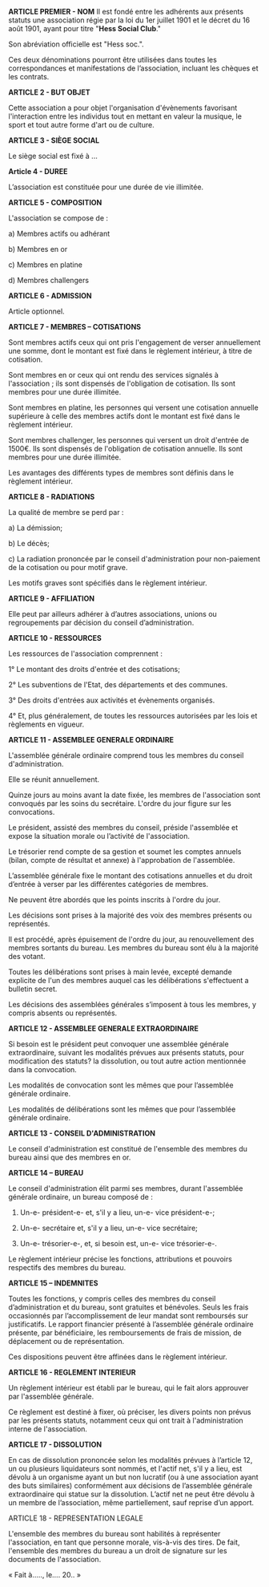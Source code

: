 **ARTICLE PREMIER - NOM**
Il est fondé entre les adhérents aux présents statuts une association régie par la loi du 1er juillet 1901 et le décret du 16 août 1901, ayant pour titre "**Hess Social Club**." 

Son abréviation officielle est "Hess soc.".

Ces deux dénominations pourront être utilisées dans toutes les correspondances et
manifestations de l’association, incluant les chèques et les contrats.

**ARTICLE 2 - BUT OBJET**

Cette association a pour objet l'organisation d'évènements favorisant l'interaction entre les individus tout en mettant en valeur la musique, le sport et tout autre forme d'art ou de culture.

**ARTICLE 3 - SIÈGE SOCIAL**

Le siège social est fixé à ...

**Article 4 - DUREE**

L’association est constituée pour une durée de vie illimitée.

**ARTICLE 5 - COMPOSITION**

L'association se compose de :

a) Membres actifs ou adhérant

b) Membres en or

c) Membres en platine

d) Membres challengers

**ARTICLE 6 - ADMISSION**

Article optionnel.

**ARTICLE 7 - MEMBRES – COTISATIONS**

Sont membres actifs ceux qui ont pris l'engagement de verser annuellement une somme, dont le montant est fixé dans le règlement intérieur, à titre de cotisation.

Sont membres en or ceux qui ont rendu des services signalés à l'association ; ils sont dispensés de l'obligation de cotisation. Ils sont membres pour une durée illimitée.

Sont membres en platine, les personnes qui versent une cotisation annuelle supérieure à celle des membres actifs dont le montant est fixé dans le règlement intérieur.

Sont membres challenger, les personnes qui versent un droit d'entrée de 1500€. Ils sont dispensés de l'obligation de cotisation annuelle. Ils sont membres pour une durée illimitée.

Les avantages des différents types de membres sont définis dans le règlement intérieur.

**ARTICLE 8 - RADIATIONS**

La qualité de membre se perd par :

a) La démission;

b) Le décès;

c) La radiation prononcée par le conseil d'administration pour non-paiement de la cotisation ou pour motif grave.

Les motifs graves sont spécifiés dans le règlement intérieur.

**ARTICLE 9 - AFFILIATION**

Elle peut par ailleurs adhérer à d’autres associations, unions ou regroupements par décision du conseil d’administration.

**ARTICLE 10 - RESSOURCES**

Les ressources de l'association comprennent :

1° Le montant des droits d'entrée et des cotisations;

2° Les subventions de l'Etat, des départements et des communes.

3° Des droits d'entrées aux activités et évènements organisés.

4° Et, plus généralement, de toutes les ressources autorisées par les lois et règlements en vigueur. 


**ARTICLE 11 - ASSEMBLEE GENERALE ORDINAIRE**

L'assemblée générale ordinaire comprend tous les membres du conseil d'administration.

Elle se réunit annuellement.

Quinze jours au moins avant la date fixée, les membres de l'association sont convoqués par les soins du secrétaire. L'ordre du jour figure sur les convocations.

Le président, assisté des membres du conseil, préside l'assemblée et expose la situation morale ou l’activité de l'association.

Le trésorier rend compte de sa gestion et soumet les comptes annuels (bilan, compte de résultat et annexe) à l'approbation de l'assemblée.

L’assemblée générale fixe le montant des cotisations annuelles et du droit d’entrée à verser par les différentes catégories de membres.

Ne peuvent être abordés que les points inscrits à l'ordre du jour.

Les décisions sont prises à la majorité des voix des membres présents ou représentés.

Il est procédé, après épuisement de l'ordre du jour, au renouvellement des membres sortants du bureau. Les membres du bureau sont élu à la majorité des votant.

Toutes les délibérations sont prises à main levée, excepté demande explicite de l'un des membres auquel cas les délibérations s'effectuent a bulletin secret.

Les décisions des assemblées générales s’imposent à tous les membres, y compris absents ou représentés.

**ARTICLE 12 - ASSEMBLEE GENERALE EXTRAORDINAIRE**

Si besoin est le président peut convoquer une assemblée générale extraordinaire, suivant les modalités prévues aux présents statuts, pour modification des statuts? la dissolution, ou tout autre action mentionnée dans la convocation.

Les modalités de convocation sont les mêmes que pour l’assemblée générale ordinaire.

Les modalités de délibérations sont les mêmes que pour l’assemblée générale ordinaire.

**ARTICLE 13 - CONSEIL D'ADMINISTRATION**

Le conseil d'administration est constitué de l'ensemble des membres du bureau ainsi que des membres en or.

**ARTICLE 14 – BUREAU**

Le conseil d'administration élit parmi ses membres, durant l'assemblée générale ordinaire, un bureau composé de :

1) Un-e- président-e- et, s'il y a lieu, un-e- vice président-e-;

2) Un-e- secrétaire et, s'il y a lieu, un-e- vice secrétaire;

3) Un-e- trésorier-e-, et, si besoin est, un-e- vice trésorier-e-.

Le règlement intérieur précise les fonctions, attributions et pouvoirs respectifs des membres du bureau.

**ARTICLE 15 – INDEMNITES**

Toutes les fonctions, y compris celles des membres du conseil d’administration et du bureau, sont gratuites et bénévoles. Seuls les frais occasionnés par l’accomplissement de leur mandat sont remboursés sur justificatifs. Le rapport financier présenté à l’assemblée générale ordinaire présente, par bénéficiaire, les remboursements de frais de mission, de déplacement ou de représentation.

Ces dispositions peuvent être affinées dans le règlement intérieur.

**ARTICLE 16 - REGLEMENT INTERIEUR**

Un règlement intérieur est établi par le bureau, qui le fait alors approuver par l'assemblée générale.

Ce règlement est destiné à fixer, où préciser, les divers points non prévus par les présents statuts, notamment ceux qui ont trait à l'administration interne de l'association.

**ARTICLE 17 - DISSOLUTION**

En cas de dissolution prononcée selon les modalités prévues à l’article 12, un ou plusieurs liquidateurs sont nommés, et l'actif net, s'il y a lieu, est dévolu à un organisme ayant un but non lucratif (ou à une association ayant des buts similaires) conformément aux décisions de l’assemblée générale extraordinaire qui statue sur la dissolution. L’actif net ne peut être dévolu à un membre de l’association, même partiellement, sauf reprise d’un apport.

ARTICLE 18 - REPRESENTATION LEGALE

L'ensemble des membres du bureau sont habilités à représenter l'association, en tant que personne morale, vis-à-vis des tires. De fait, l'ensemble des membres du bureau a un droit de signature sur les documents de l'association.


« Fait à….., le…. 20.. »